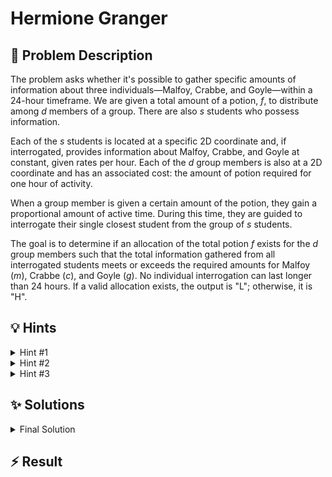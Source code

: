 # Hermione Granger

## 📝 Problem Description

The problem asks whether it's possible to gather specific amounts of information about three individuals—Malfoy, Crabbe, and Goyle—within a 24-hour timeframe. We are given a total amount of a potion, $f$, to distribute among $d$ members of a group. There are also $s$ students who possess information.

Each of the $s$ students is located at a specific 2D coordinate and, if interrogated, provides information about Malfoy, Crabbe, and Goyle at constant, given rates per hour. Each of the $d$ group members is also at a 2D coordinate and has an associated cost: the amount of potion required for one hour of activity.

When a group member is given a certain amount of the potion, they gain a proportional amount of active time. During this time, they are guided to interrogate their single closest student from the group of $s$ students.

The goal is to determine if an allocation of the total potion $f$ exists for the $d$ group members such that the total information gathered from all interrogated students meets or exceeds the required amounts for Malfoy ($m$), Crabbe ($c$), and Goyle ($g$). No individual interrogation can last longer than 24 hours. If a valid allocation exists, the output is "L"; otherwise, it is "H".

## 💡 Hints

<details>
<summary>Hint #1</summary>
The problem states that each DA member is guided towards their *closest* Slytherin student. Before considering the resource allocation, how can you efficiently determine this mapping for every DA member? This is a classic computational geometry problem.
</details>
<details>
<summary>Hint #2</summary>
The task of finding the nearest neighbor for a set of query points among a static set of sites can be solved efficiently. A Voronoi diagram partitions the plane into regions based on the closest site. The dual of the Voronoi diagram, a **Delaunay triangulation**, is a powerful structure often used in libraries like CGAL to answer nearest neighbor queries. Once this mapping is established, the problem changes. What happens if multiple DA members are closest to the same Slytherin?
</details>
<details>
<summary>Hint #3</summary>
After determining which Slytherin each DA member can interrogate, the problem becomes one of resource allocation. You have a budget of Felix Felicis ($f$) and a time limit (24 hours). You must satisfy three minimum information requirements. This setup, involving allocating resources subject to linear constraints, is a strong indicator that **Linear Programming (LP)** is a suitable framework. Think about what your decision variables should be. A good choice of variables will make the constraints easy to express.
</details>

## ✨ Solutions

<details>
<summary>Final Solution</summary>
This problem can be decomposed into two main parts. First, we have a geometric subproblem: for each DA member, we must identify the Slytherin student they will interrogate. Second, we have a resource allocation subproblem: we must decide how to distribute the Felix Felicis to gather the required information.

### Part 1: Finding the Closest Slytherin

The problem states that each DA member is guided to their unique closest Slytherin student. This is a nearest neighbor problem. Given the large number of DA members and Slytherin students, a naive approach of calculating all pairwise distances would be too slow.

A more efficient method is to use a **Delaunay triangulation**. By constructing a Delaunay triangulation on the set of Slytherin student locations, we create a data structure that allows for fast nearest neighbor queries. For each DA member's location, we can query the triangulation to find the closest Slytherin vertex in logarithmic time on average. This gives us a mapping from each DA member to a specific Slytherin student.

### Part 2: Resource Allocation via Linear Programming

Once we have this mapping, the problem becomes one of optimally allocating our resources (Felix Felicis and time) to meet a set of goals (information thresholds). This is a classic scenario for **Linear Programming (LP)**. We need to determine if a *feasible* solution exists that satisfies all constraints.

#### LP Formulation

1.  **Decision Variables:** The most critical step is defining the variables. A natural choice is to let the variable $x_i$ represent the total time (in hours) that Slytherin student $i$ is interrogated. This choice simplifies the formulation of the constraints. Other intuitive choices, like the amount of potion each DA member receives, can lead to non-linear constraints or more complex models.

2.  **Cost Simplification:** Multiple DA members might have the same Slytherin as their closest one. For a given Slytherin $i$, if several DA members can interrogate them, it is always optimal to use the DA member with the lowest Felix Felicis cost per hour. Therefore, for each Slytherin $i$ who is the target of at least one DA member, we can determine a single minimum cost, $\text{cost}_i$, required to interrogate them for one hour. Slytherins who are not the closest to any DA member can be ignored.

3.  **Constraints:** With the variables $x_i$ and costs $\text{cost}_i$ defined, we can formulate the constraints:

    *   **Time Limit:** Each Slytherin can be interrogated for at most 24 hours.
        $0 \le x_i \le 24$ for each active Slytherin $i$.

    *   **Felix Felicis Budget:** The total amount of potion used cannot exceed the available amount, $f$. The potion cost for interrogating Slytherin $i$ for $x_i$ hours is $x_i \cdot \text{cost}_i$.
        $\sum_{i} x_i \cdot \text{cost}_i \le f$

    *   **Information Requirements:** The total information gathered for each of Malfoy, Crabbe, and Goyle must meet the minimum thresholds $m$, $c$, and $g$. Let $(m_i, c_i, g_i)$ be the information rates for Slytherin $i$.
        *   $\sum_{i} x_i \cdot m_i \ge m$
        *   $\sum_{i} x_i \cdot c_i \ge c$
        *   $\sum_{i} x_i \cdot g_i \ge g$

We are not trying to maximize or minimize any particular value; we only need to know if there exists any set of values for $x_i$ that satisfies all these constraints simultaneously. This is a **feasibility problem**. The LP solver will tell us if such a solution exists.

#### Implementation Detail: Variable Indexing

A potential performance issue arises if the input indices for Slytherins are large and sparse (e.g., only Slytherins with indices 0 and $10^9$ are relevant). An LP solver might create variables for all indices in between, leading to a huge, slow model. To avoid this, we only create LP variables for the Slytherins that are actually targeted by at least one DA member. We can use a map or re-indexing scheme to map the original Slytherin indices to a compact set of LP variable indices (e.g., $0, 1, 2, \dots$).

The following C++ code implements this logic using the CGAL library for both the Delaunay triangulation and the LP solver.

```cpp
#include <iostream>
#include <vector>
#include <map>

#include <CGAL/Exact_predicates_inexact_constructions_kernel.h>
#include <CGAL/Triangulation_vertex_base_with_info_2.h>
#include <CGAL/Delaunay_triangulation_2.h>
#include <CGAL/QP_models.h>
#include <CGAL/QP_functions.h>
#include <CGAL/Gmpz.h>

// CGAL type definitions
typedef CGAL::Exact_predicates_inexact_constructions_kernel K;
typedef CGAL::Triangulation_vertex_base_with_info_2<int, K> Vb;
typedef CGAL::Triangulation_data_structure_2<Vb>            Tds;
typedef CGAL::Delaunay_triangulation_2<K, Tds>              Triangulation;

// LP type definitions
typedef int IT;
typedef CGAL::Gmpz ET;
typedef CGAL::Quadratic_program<IT> Program;
typedef CGAL::Quadratic_program_solution<ET> Solution;

typedef K::Point_2 Point;
typedef std::pair<Point, int> IPoint;

void solve() {
  // Read problem parameters
  int f, m, c, g, d, s;
  std::cin >> f >> m >> c >> g >> d >> s;
  
  // Read Slytherin data
  std::vector<IPoint> slytherin_locations;
  slytherin_locations.reserve(s);
  std::vector<std::vector<int>> info_amounts(s, std::vector<int>(3));
  for(int i = 0; i < s; ++i) {
    int x, y;
    std::cin >> x >> y >> info_amounts[i][0] >> info_amounts[i][1] >> info_amounts[i][2];
    slytherin_locations.emplace_back(Point(x, y), i);
  }
  
  // Read DA member data
  std::vector<Point> da_positions;
  da_positions.reserve(d);
  std::vector<int> required_ff(d);
  for(int i = 0; i < d; ++i) {
    int x, y;
    std::cin >> x >> y >> required_ff[i];
    da_positions.emplace_back(x, y);
  }
  
  // Part 1: Find nearest Slytherin for each DA member using Delaunay Triangulation
  Triangulation t;
  t.insert(slytherin_locations.begin(), slytherin_locations.end());
  
  // Determine the minimum Felix Felicis cost for each reachable Slytherin
  std::map<int, int> slytherin_min_ff_cost;
  for(int i = 0; i < d; ++i) {
    Triangulation::Vertex_handle vh = t.nearest_vertex(da_positions[i]);
    int slytherin_idx = vh->info();
    
    if (slytherin_min_ff_cost.find(slytherin_idx) == slytherin_min_ff_cost.end()) {
      slytherin_min_ff_cost[slytherin_idx] = required_ff[i];
    } else {
      slytherin_min_ff_cost[slytherin_idx] = std::min(slytherin_min_ff_cost[slytherin_idx], required_ff[i]);
    }
  }
  
  // Part 2: Construct and solve the Linear Program
  // Variables: x_i = time (in hours) Slytherin i is interrogated
  // Bounds: 0 <= x_i <= 24
  Program lp(CGAL::SMALLER, true, 0, true, 24); 
  
  // Set constraints
  // Constraint 0: Total FF used <= f
  // Constraint 1: Total Malfoy info >= m  => -Total Malfoy info <= -m
  // Constraint 2: Total Crabbe info >= c  => -Total Crabbe info <= -c
  // Constraint 3: Total Goyle info >= g   => -Total Goyle info <= -g
  int var_idx = 0;
  for(auto const& [slytherin_idx, ff_cost] : slytherin_min_ff_cost) {
    // FF constraint
    lp.set_a(var_idx, 0, ff_cost);
    
    // Information constraints (multiplied by -1 to match CGAL's <= format)
    lp.set_a(var_idx, 1, -info_amounts[slytherin_idx][0]);
    lp.set_a(var_idx, 2, -info_amounts[slytherin_idx][1]);
    lp.set_a(var_idx, 3, -info_amounts[slytherin_idx][2]);
    
    var_idx++;
  }
  
  lp.set_b(0, f);
  lp.set_b(1, -m);
  lp.set_b(2, -c);
  lp.set_b(3, -g);
  
  // Solve the LP
  Solution sol = CGAL::solve_linear_program(lp, ET());
  
  // Output result based on feasibility
  if (sol.is_infeasible()) {
    std::cout << "H" << std::endl;
  } else {
    std::cout << "L" << std::endl;
  }
}

int main() {
  std::ios_base::sync_with_stdio(false);
  std::cin.tie(NULL);
  
  int t;
  std::cin >> t;
  while(t--) {
    solve();
  }
  
  return 0;
}
```
</details>

## ⚡ Result

```plaintext

```